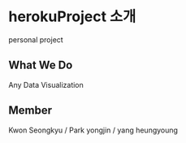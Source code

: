 # herokuProject 소개

personal project

## What We Do

Any Data Visualization

## Member
Kwon Seongkyu / Park yongjin / yang heungyoung
